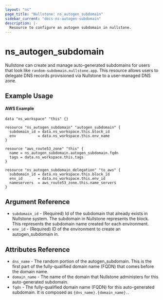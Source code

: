 ```yaml
---
layout: "ns"
page_title: "Nullstone: ns_autogen_subdomain"
sidebar_current: "docs-ns-autogen-subdomain"
description: |-
  Resource to configure an autogen subdomain in nullstone.
---
```


# ns_autogen_subdomain

Nullstone can create and manage auto-generated subdomains for users that look like `random-subdomain.nullstone.app`.
This resource allows users to delegate DNS records provisioned via Nullstone to a user-managed DNS zone.

## Example Usage

#### AWS Example

```hcl
data "ns_workspace" "this" {}

resource "ns_autogen_subdomain" "autogen_subdomain" {
  subdomain_id = data.ns_workspace.this.block_id
  env          = data.ns_workspace.this.env_name
}

resource "aws_route53_zone" "this" {
  name = ns_autogen_subdomain.autogen_subdomain.fqdn
  tags = data.ns_workspace.this.tags
}

resource "ns_autogen_subdomain_delegation" "to_aws" {
  subdomain_id = data.ns_workspace.this.block_id
  env_id       = data.ns_workspace.this.env_id
  nameservers  = aws_route53_zone.this.name_servers
}
```

## Argument Reference

- `subdomain_id` - (Required) Id of the subdomain that already exists in Nullstone system.
  The subdomain in Nullstone represents the block. This represents the subdomain name created for each environment.
- `env_id` - (Required) ID of the environment to create an autogen_subdomain in.

## Attributes Reference

* `dns_name` - The random portion of the autogen_subdomain. This is the first part of the fully-qualified domain name (FQDN) that comes before the domain name.
* `domain_name` - The name of the domain that Nullstone administers for this auto-generated subdomain.
* `fqdn` - The fully-qualified domain name (FQDN) for this auto-generated subdomain. It is composed as `{dns_name}.{domain_name}.`.
